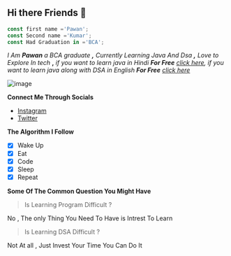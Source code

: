 ## Hi there Friends 👋

```ts
const first name ='Pawan';
const Second name ='Kumar';
const Had Graduation in ='BCA';

```

*I Am **Pawan** a BCA graduate **,**
Currently Learning Java And Dsa **,**
Love to Explore In tech* **,**
*if you want to learn java in Hindi **For Free** [click here](https://www.youtube.com/watch?v=ntLJmHOJ0ME&list=PLu0W_9lII9agS67Uits0UnJyrYiXhDS6q),
if you want to learn java along with DSA in English **For Free** [click here](https://www.youtube.com/watch?v=rZ41y93P2Qo&list=PL9gnSGHSqcnr_DxHsP7AW9ftq0AtAyYqJ&index=1)*

![image](https://images.unsplash.com/photo-1504805572947-34fad45aed93?ixlib=rb-1.2.1&ixid=MnwxMjA3fDB8MHxwaG90by1wYWdlfHx8fGVufDB8fHx8&auto=format&fit=crop&w=1170&q=80)

**Connect Me Through Socials**
- [Instagram](https://www.instagram.com/pawankumarstar/)
- [Twitter](https://twitter.com/PaWaNKuMaRsrkvk)

**The Algorithm I Follow**
- [x] Wake Up
- [x] Eat
- [x] Code
- [x] Sleep
- [x] Repeat

**Some Of The Common Question You Might Have**

> Is Learning Program Difficult ?

No , The only Thing You Need To Have is Intrest To Learn

> Is Learning DSA Difficult ?

Not At all , Just Invest Your Time You Can Do It

<!--START_SECTION:activity-->
















<!--
**Pawankumar-1998/Pawankumar-1998** is a ✨ _special_ ✨ repository because its `README.md` (this file) appears on your GitHub profile.

Here are some ideas to get you started:

- 🔭 I’m currently working on ...
- 🌱 I’m currently learning ...
- 👯 I’m looking to collaborate on ...
- 🤔 I’m looking for help with ...
- 💬 Ask me about ...
- 📫 How to reach me: ...
- 😄 Pronouns: ...
- ⚡ Fun fact: ...
-->
